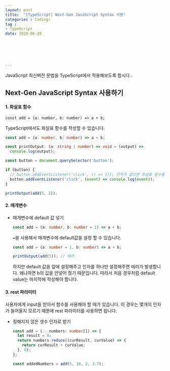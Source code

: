 ```yaml
---
layout: post
title:  "[TypeScript] Next-Gen JavaScript Syntax 사용"
categories : Coding!
tag :
- TypeScript
date: 2020-06-28






---
```


JavaScript 최신버전 문법을 TypeScript에서 적용해보도록 합시다..

<!-- more -->

## Next-Gen JavaScript Syntax 사용하기

#### 1. 화살표 함수

`const add = (a: number, b: number) => a + b;`

TypeScript에서도 화살표 함수를 작성할 수 있습니다.

```typescript
const add = (a: number, b: number) => a + b;

const printOutput: (a: string | number) => void = (output) =>
  console.log(output);

const button = document.querySelector('button');

if (button) {
  // button.addEventListener('click', () => {}); 인자가 없으면 화살표 함수를 넣어줘야 한다
  button.addEventListener('click', (event) => console.log(event));
}

printOutput(add(5, 2));

```



#### 2. 매개변수

- 매개변수에 default 값 넣기

  ```typescript
  const add = (a: number, b: number = 1) => a + b;
  ```

  `=`을 사용해서 매개변수에 default값을 설정 할 수 있습니다.

  ```typescript
  const add = (a: number = 1, b: number) => a + b;
  
  printOutput(add(5)); // 에러
  ```

  하지만 default 값을 앞에 설정해주고 인자를 하나만 설정해주면 에러가 발생합니다. 왜냐하면 b의 값을 안넣어 줬기 때문입니다. 따라서 처음 경우처럼 default value는 마지막에 작성해야 합니다.

#### 3. rest 파라미터

사용자에게 input을 받아서 함수를 사용해야 할 때가 있습니다. 이 경우는 몇개의 인자가 들어올지 모르기 때문에 rest 파라미터를 사용하면 됩니다.

- 정해지지 않은 갯수 인자로 받기

  ```typescript
  const add = (...numbers: number[]) => {
    let result = 0;
    return numbers.reduce((curResult, curValue) => {
      return curResult + curValue;
    }, 0);
  };
  
  const addedNumbers = add(5, 10, 2, 3.7);
  
  ```

